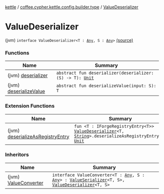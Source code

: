[kettle](../../index.md) / [coffee.cypher.kettle.config.builder.type](../index.md) / [ValueDeserializer](./index.md)

# ValueDeserializer

(jvm) `interface ValueDeserializer<T : `[`Any`](https://kotlinlang.org/api/latest/jvm/stdlib/kotlin/-any/index.html)`, S : `[`Any`](https://kotlinlang.org/api/latest/jvm/stdlib/kotlin/-any/index.html)`>` [(source)](https://github.com/Cypher121/kettle/blob/master/src/main/kotlin/coffee/cypher/kettle/config/builder/type/ValueDeserializer.kt#L3)

### Functions

| Name | Summary |
|---|---|
| (jvm) [deserializer](deserializer.md) | `abstract fun deserializer(deserializer: (S) -> T): `[`Unit`](https://kotlinlang.org/api/latest/jvm/stdlib/kotlin/-unit/index.html) |
| (jvm) [deserializeValue](deserialize-value.md) | `abstract fun deserializeValue(input: S): T` |

### Extension Functions

| Name | Summary |
|---|---|
| (jvm) [deserializeAsRegistryEntry](../../coffee.cypher.kettle.config.builder/deserialize-as-registry-entry.md) | `fun <T : IForgeRegistryEntry<T>> `[`ValueDeserializer`](./index.md)`<T, `[`String`](https://kotlinlang.org/api/latest/jvm/stdlib/kotlin/-string/index.html)`>.deserializeAsRegistryEntry(): `[`Unit`](https://kotlinlang.org/api/latest/jvm/stdlib/kotlin/-unit/index.html) |

### Inheritors

| Name | Summary |
|---|---|
| (jvm) [ValueConverter](../-value-converter.md) | `interface ValueConverter<T : `[`Any`](https://kotlinlang.org/api/latest/jvm/stdlib/kotlin/-any/index.html)`, S : `[`Any`](https://kotlinlang.org/api/latest/jvm/stdlib/kotlin/-any/index.html)`> : `[`ValueSerializer`](../-value-serializer/index.md)`<T, S>, `[`ValueDeserializer`](./index.md)`<T, S>` |
